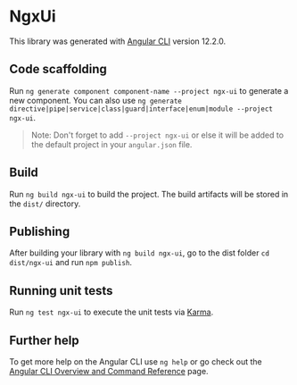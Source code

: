 # NgxUi

This library was generated with [Angular CLI](https://github.com/angular/angular-cli) version 12.2.0.

## Code scaffolding

Run `ng generate component component-name --project ngx-ui` to generate a new component. You can also use `ng generate directive|pipe|service|class|guard|interface|enum|module --project ngx-ui`.
> Note: Don't forget to add `--project ngx-ui` or else it will be added to the default project in your `angular.json` file. 

## Build

Run `ng build ngx-ui` to build the project. The build artifacts will be stored in the `dist/` directory.

## Publishing

After building your library with `ng build ngx-ui`, go to the dist folder `cd dist/ngx-ui` and run `npm publish`.

## Running unit tests

Run `ng test ngx-ui` to execute the unit tests via [Karma](https://karma-runner.github.io).

## Further help

To get more help on the Angular CLI use `ng help` or go check out the [Angular CLI Overview and Command Reference](https://angular.io/cli) page.
